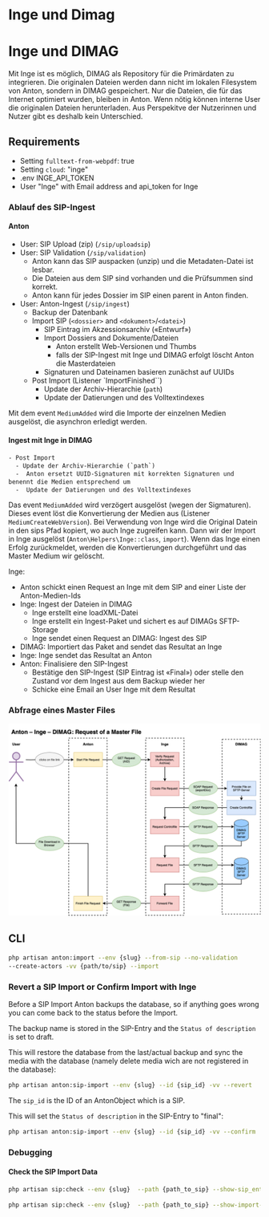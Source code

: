 # Inge und Dimag

# Inge und DIMAG

Mit Inge ist es möglich, DIMAG als Repository für die Primärdaten zu integrieren. Die originalen Dateien werden dann nicht im lokalen Filesystem von Anton, sondern in DIMAG gespeichert. Nur die Dateien, die für das Internet optimiert wurden, bleiben in Anton. Wenn nötig können interne User die originalen Dateien herunterladen. Aus Perspekitve der Nutzerinnen und Nutzer gibt es deshalb kein Unterschied.

<!--With Inge it is possible to integrate DIMAG as a data repository. The original files are then not stored on the Anton file system, but in DIMAG. Only files that have been optimized for use on the Internet are then stored in Anton. If required, internal users can download the original files. So there is no difference for the users.-->

## Requirements 
- Setting `fulltext-from-webpdf`: true 
- Setting `cloud`: "inge"
- .env INGE_API_TOKEN 
- User "Inge" with Email address and api_token for Inge

### Ablauf des SIP-Ingest

#### Anton
- User: SIP Upload (zip) (`/sip/uploadsip`)
- User: SIP Validation (`/sip/validation`)
    - Anton kann das SIP auspacken (unzip) und die Metadaten-Datei ist lesbar.
    - Die Dateien aus dem SIP sind vorhanden und die Prüfsummen sind korrekt.
    - Anton kann für jedes Dossier im SIP einen parent in Anton finden.
- User: Anton-Ingest (`/sip/ingest`)
    - Backup der Datenbank
    - Import SIP (`<dossier>` and `<dokument>`/`<datei>`)
        - SIP Eintrag im Akzessionsarchiv («Entwurf»)
        - Import Dossiers and Dokumente/Dateien 
            - Anton erstellt Web-Versionen und Thumbs
            - falls der SIP-Ingest mit Inge und DIMAG erfolgt löscht Anton die  Masterdateien
        - Signaturen und Dateinamen basieren zunächst auf UUIDs
    - Post Import (Listener `ImportFinished``)
        - Update der Archiv-Hierarchie (`path`)
        - Update der Datierungen und des Volltextindexes

Mit dem event `MediumAdded` wird die Importe der einzelnen Medien ausgelöst, die asynchron erledigt werden.

#### Ingest mit Inge in DIMAG

    - Post Import
      - Update der Archiv-Hierarchie (`path`)
      -  Anton ersetzt UUID-Signaturen mit korrekten Signaturen und benennt die Medien entsprechend um
      -  Update der Datierungen und des Volltextindexes

Das event `MediumAdded` wird verzögert ausgelöst (wegen der Sigmaturen). Dieses event löst die Konvertierung der Medien aus (Listener `MediumCreateWebVersion`). Bei Verwendung von Inge wird die Original Datein in den sips Pfad kopiert, wo auch Inge zugreifen kann. Dann wir der Import in Inge ausgelöst (`Anton\Helpers\Inge::class`, `import`). Wenn das Inge einen Erfolg zurückmeldet, werden die Konvertierungen durchgeführt und das Master Medium wir gelöscht.

Inge: 
- Anton schickt einen Request an Inge mit dem SIP and einer Liste der Anton-Medien-Ids
- Inge: Ingest der Dateien in DIMAG
    - Inge erstellt eine loadXML-Datei
    - Inge erstellt ein Ingest-Paket und sichert es auf DIMAGs SFTP-Storage
    - Inge sendet einen Request an DIMAG: Ingest des SIP
- DIMAG: Importiert das Paket and sendet das Resultat an Inge 
- Inge: Inge sendet das Resultat an Anton
- Anton: Finalisiere den SIP-Ingest
    - Bestätige den SIP-Ingest (SIP Eintrag ist «Final») oder stelle den Zustand vor dem Ingest aus dem Backup wieder her 
    - Schicke eine Email an User Inge mit dem Resultat 

### Abfrage eines Master Files

![Ablauf Ingest mit Inge und DIMAG](images/Anton-Inge-Abruf.drawio.png)


## CLI 
```bash 
php artisan anton:import --env {slug} --from-sip --no-validation 
--create-actors -vv {path/to/sip} --import
```

### Revert a SIP Import or Confirm Import with Inge

Before a SIP Import Anton backups the database, so if anything goes wrong you can come back to the status before the Import. 

The backup name is stored in the SIP-Entry and the `Status of description` is set to draft.

This will restore the database from the last/actual backup and sync the media with the database (namely delete media wich are not registered in the database):

```bash
php artisan anton:sip-import --env {slug} --id {sip_id} -vv --revert
```

The `sip_id` is the ID of an AntonObject which is a SIP.

This will set the `Status of description` in the SIP-Entry to "final":

```bash
php artisan anton:sip-import --env {slug} --id {sip_id} -vv --confirm
```


### Debugging

#### Check the SIP Import Data

```bash 
php artisan sip:check --env {slug}  --path {path_to_sip} --show-sip_entry
```

```bash 
php artisan sip:check --env {slug}  --path {path_to_sip} --show-import-array
```
